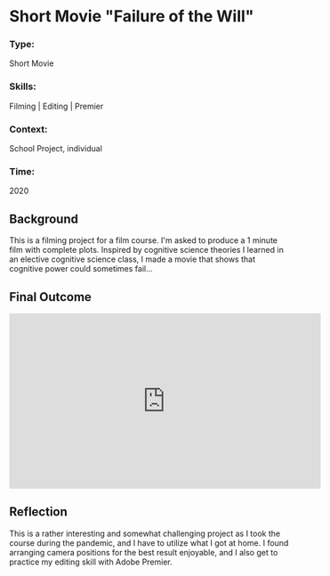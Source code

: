 # Short Movie "Failure of the Will"

### Type:

Short Movie

### Skills:

Filming | Editing | Premier

### Context:

School Project, individual

### Time:

2020

## Background

This is a filming project for a film course. I'm asked to produce a 1 minute film with complete plots. Inspired by cognitive science theories I learned in an elective cognitive science class, I made a movie that shows that cognitive power could sometimes fail...

## Final Outcome

<iframe width="560" height="315" src="https://www.youtube.com/embed/q4ue16LVqe0?si=4Ozcx1AjDuBIQVyw" title="YouTube video player" frameborder="0" allow="accelerometer; autoplay; clipboard-write; encrypted-media; gyroscope; picture-in-picture; web-share" referrerpolicy="strict-origin-when-cross-origin" allowfullscreen></iframe>

## Reflection

This is a rather interesting and somewhat challenging project as I took the course during the pandemic, and I have to utilize what I got at home. I found arranging camera positions for the best result enjoyable, and I also get to practice my editing skill with Adobe Premier.